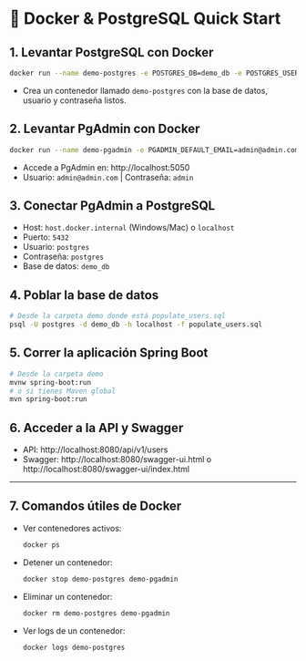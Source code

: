 # 🐳 Docker & PostgreSQL Quick Start

## 1. Levantar PostgreSQL con Docker

```sh
docker run --name demo-postgres -e POSTGRES_DB=demo_db -e POSTGRES_USER=postgres -e POSTGRES_PASSWORD=postgres -p 5432:5432 -d postgres:16
```

- Crea un contenedor llamado `demo-postgres` con la base de datos, usuario y contraseña listos.

## 2. Levantar PgAdmin con Docker

```sh
docker run --name demo-pgadmin -e PGADMIN_DEFAULT_EMAIL=admin@admin.com -e PGADMIN_DEFAULT_PASSWORD=admin -p 5050:80 -d dpage/pgadmin4
```

- Accede a PgAdmin en: http://localhost:5050
- Usuario: `admin@admin.com` | Contraseña: `admin`

## 3. Conectar PgAdmin a PostgreSQL

- Host: `host.docker.internal` (Windows/Mac) o `localhost`
- Puerto: `5432`
- Usuario: `postgres`
- Contraseña: `postgres`
- Base de datos: `demo_db`

## 4. Poblar la base de datos

```sh
# Desde la carpeta demo donde está populate_users.sql
psql -U postgres -d demo_db -h localhost -f populate_users.sql
```

## 5. Correr la aplicación Spring Boot

```sh
# Desde la carpeta demo
mvnw spring-boot:run
# o si tienes Maven global
mvn spring-boot:run
```

## 6. Acceder a la API y Swagger

- API: http://localhost:8080/api/v1/users
- Swagger: http://localhost:8080/swagger-ui.html o http://localhost:8080/swagger-ui/index.html

---

## 7. Comandos útiles de Docker

- Ver contenedores activos:
  ```sh
  docker ps
  ```
- Detener un contenedor:
  ```sh
  docker stop demo-postgres demo-pgadmin
  ```
- Eliminar un contenedor:
  ```sh
  docker rm demo-postgres demo-pgadmin
  ```
- Ver logs de un contenedor:
  ```sh
  docker logs demo-postgres
  ```
